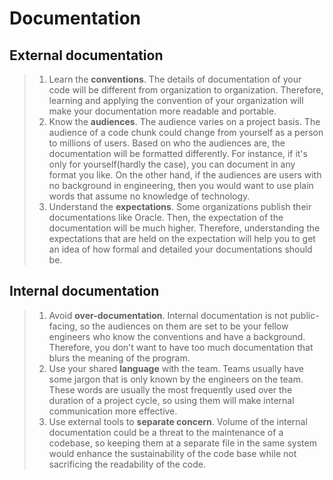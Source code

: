 # Documentation

## External documentation
> 1. Learn the **conventions**. The details of documentation of your code will be different from organization to organization. Therefore, learning and applying the convention of your organization will make your documentation more readable and portable.
> 2. Know the **audiences**. The audience varies on a project basis. The audience of a code chunk could change from yourself as a person to millions of users. Based on who the audiences are, the documentation will be formatted differently. For instance, if it's only for yourself(hardly the case), you can document in any format you like. On the other hand, if the audiences are users with no background in engineering, then you would want to use plain words that assume no knowledge of technology.
> 3. Understand the **expectations**. Some organizations publish their documentations like Oracle. Then, the expectation of the documentation will be much higher. Therefore, understanding the expectations that are held on the expectation will help you to get an idea of how formal and detailed your documentations should be.

## Internal documentation
> 1. Avoid **over-documentation**. Internal documentation is not public-facing, so the audiences on them are set to be your fellow engineers who know the conventions and have a background. Therefore, you don't want to have too much documentation that blurs the meaning of the program.
> 2. Use your shared **language** with the team. Teams usually have some jargon that is only known by the engineers on the team. These words are usually the most frequently used over the duration of a project cycle, so using them will make internal communication more effective.
> 3. Use external tools to **separate concern**. Volume of the internal documentation could be a threat to the maintenance of a codebase, so keeping them at a separate file in the same system would enhance the sustainability of the code base while not sacrificing the readability of the code.
